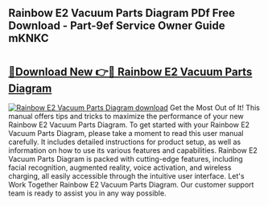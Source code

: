 ## Rainbow E2 Vacuum Parts Diagram PDf Free Download - Part-9ef Service Owner Guide mKNKC

# <h2><a href="http://dfmqzd.blite.top/?on=Rainbow+E2+Vacuum+Parts+Diagram">🔗Download New 👉🔴 Rainbow E2 Vacuum Parts Diagram</a></h2>

[![Rainbow E2 Vacuum Parts Diagram download](https://i.imgur.com/lujVjoI.png)](http://dfmqzd.blite.top/?on=Rainbow+E2+Vacuum+Parts+Diagram)
Get the Most Out of It! This manual offers tips and tricks to maximize the performance of your new Rainbow E2 Vacuum Parts Diagram. To get started with your Rainbow E2 Vacuum Parts Diagram, please take a moment to read this user manual carefully. It includes detailed instructions for product setup, as well as information on how to use its various features and capabilities. Rainbow E2 Vacuum Parts Diagram is packed with cutting-edge features, including facial recognition, augmented reality, voice activation, and wireless charging, all easily accessible through the intuitive user interface. Let's Work Together Rainbow E2 Vacuum Parts Diagram. Our customer support team is ready to assist you in any way possible.
